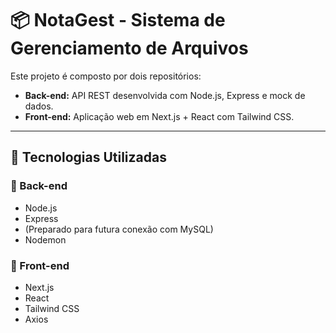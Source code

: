 # 📦 NotaGest - Sistema de Gerenciamento de Arquivos

Este projeto é composto por dois repositórios:

- **Back-end:** API REST desenvolvida com Node.js, Express e mock de dados.
- **Front-end:** Aplicação web em Next.js + React com Tailwind CSS.

---

## 🚀 Tecnologias Utilizadas

### 🔧 Back-end
- Node.js
- Express
- (Preparado para futura conexão com MySQL)
- Nodemon

### 🎨 Front-end
- Next.js
- React
- Tailwind CSS
- Axios
